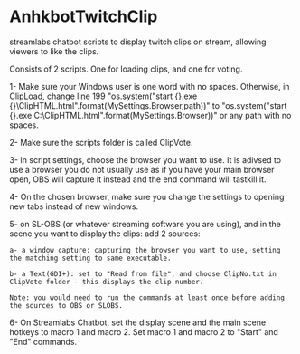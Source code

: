 # AnhkbotTwitchClip
streamlabs chatbot scripts to display twitch clips on stream, allowing viewers to like the clips.

Consists of 2 scripts. One for loading clips, and one for voting.

1- Make sure your Windows user is one word with no spaces. Otherwise, in ClipLoad, change line 199 "os.system("start {}.exe {}\ClipHTML.html".format(MySettings.Browser,path))" to "os.system("start {}.exe C:\ClipHTML.html".format(MySettings.Browser))" or any path with no spaces.

2- Make sure the scripts folder is called ClipVote.

3- In script settings, choose the browser you want to use. It is adivsed to use a browser you do not usually use as if you have your main browser open, OBS will capture it instead and the end command will tastkill it. 

4- On the chosen browser, make sure you change the settings to opening new tabs instead of new windows. 

5- on SL-OBS (or whatever streaming software you are using), and in the scene you want to display the clips: add 2 sources:

    a- a window capture: capturing the browser you want to use, setting the matching setting to same executable.
    
    b- a Text(GDI+): set to "Read from file", and choose ClipNo.txt in ClipVote folder - this displays the clip number.
    
    Note: you would need to run the commands at least once before adding the sources to OBS or SLOBS.
    
6- On Streamlabs Chatbot, set the display scene and the main scene hotkeys to macro 1 and macro 2. Set macro 1 and macro 2 to "Start" and "End" commands.

